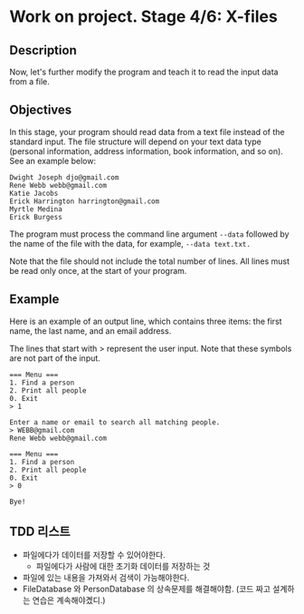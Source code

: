 # Work on project. Stage 4/6: X-files

## Description

Now, let's further modify the program and teach it to read the input data from a file.

## Objectives
In this stage, your program should read data from a text file instead of the standard input. The file structure will depend on your text data type (personal information, address information, book information, and so on). See an example below:

```
Dwight Joseph djo@gmail.com
Rene Webb webb@gmail.com
Katie Jacobs
Erick Harrington harrington@gmail.com
Myrtle Medina
Erick Burgess
```

The program must process the command line argument `--data` followed by the name of the file with the data, for example, `--data text.txt.`

Note that the file should not include the total number of lines. All lines must be read only once, at the start of your program.

## Example
Here is an example of an output line, which contains three items: the first name, the last name, and an email address.

The lines that start with > represent the user input. Note that these symbols are not part of the input.

```
=== Menu ===
1. Find a person
2. Print all people
0. Exit
> 1

Enter a name or email to search all matching people.
> WEBB@gmail.com
Rene Webb webb@gmail.com

=== Menu ===
1. Find a person
2. Print all people
0. Exit
> 0

Bye!
```

## TDD 리스트

- 파일에다가 데이터를 저장할 수 있어야한다. 
  - 파일에다가 사람에 대한 초기화 데이터를 저장하는 것
- 파일에 있는 내용을 가져와서 검색이 가능해야한다.
- FileDatabase 와 PersonDatabase 의 상속문제를 해결해야함. (코드 짜고 설계하는 연습은 계속해야곘디.)